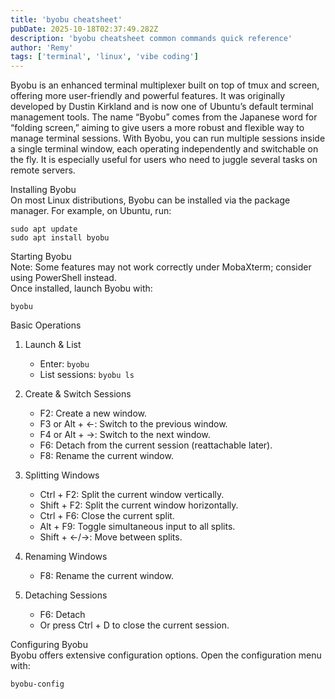 ```yaml
---
title: 'byobu cheatsheet'
pubDate: 2025-10-18T02:37:49.282Z
description: 'byobu cheatsheet common commands quick reference'
author: 'Remy'
tags: ['terminal', 'linux', 'vibe coding']
---
```


Byobu is an enhanced terminal multiplexer built on top of tmux and screen, offering more user-friendly and powerful features. It was originally developed by Dustin Kirkland and is now one of Ubuntu’s default terminal management tools. The name “Byobu” comes from the Japanese word for “folding screen,” aiming to give users a more robust and flexible way to manage terminal sessions. With Byobu, you can run multiple sessions inside a single terminal window, each operating independently and switchable on the fly. It is especially useful for users who need to juggle several tasks on remote servers.

Installing Byobu  
On most Linux distributions, Byobu can be installed via the package manager. For example, on Ubuntu, run:

```
sudo apt update
sudo apt install byobu
```

Starting Byobu  
Note: Some features may not work correctly under MobaXterm; consider using PowerShell instead.  
Once installed, launch Byobu with:

```
byobu
```

Basic Operations  
1. Launch & List  
   - Enter: `byobu`  
   - List sessions: `byobu ls`

2. Create & Switch Sessions  
   - F2: Create a new window.  
   - F3 or Alt + ←: Switch to the previous window.  
   - F4 or Alt + →: Switch to the next window.  
   - F6: Detach from the current session (reattachable later).  
   - F8: Rename the current window.

3. Splitting Windows  
   - Ctrl + F2: Split the current window vertically.  
   - Shift + F2: Split the current window horizontally.  
   - Ctrl + F6: Close the current split.  
   - Alt + F9: Toggle simultaneous input to all splits.  
   - Shift + ←/→: Move between splits.

4. Renaming Windows  
   - F8: Rename the current window.

5. Detaching Sessions  
   - F6: Detach  
   - Or press Ctrl + D to close the current session.

Configuring Byobu  
Byobu offers extensive configuration options. Open the configuration menu with:

```sh
byobu-config
```